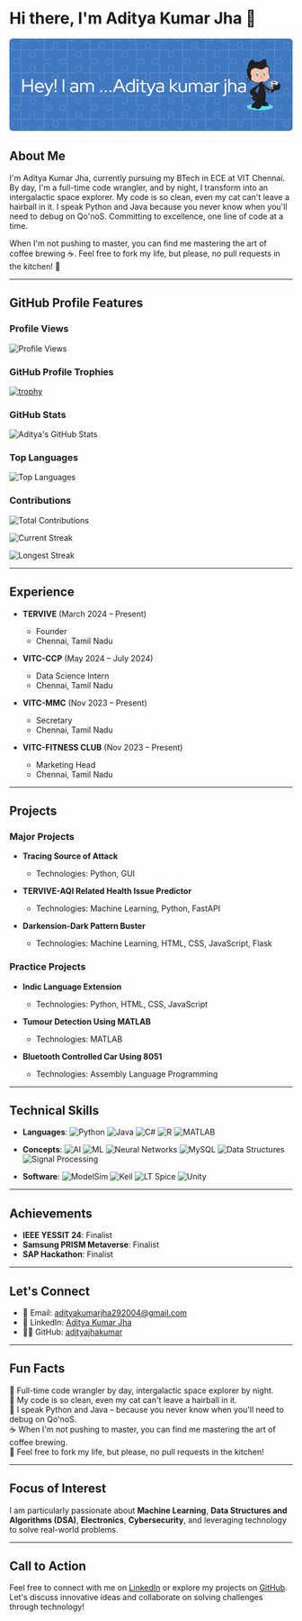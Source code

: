 # Hi there, I'm Aditya Kumar Jha 👋

![Profile Banner](./github-header-image.png)

## About Me

I'm Aditya Kumar Jha, currently pursuing my BTech in ECE at VIT Chennai. By day, I'm a full-time code wrangler, and by night, I transform into an intergalactic space explorer. My code is so clean, even my cat can't leave a hairball in it. I speak Python and Java because you never know when you'll need to debug on Qo'noS. Committing to excellence, one line of code at a time.

When I'm not pushing to master, you can find me mastering the art of coffee brewing ☕. Feel free to fork my life, but please, no pull requests in the kitchen! 🍕

---

## GitHub Profile Features

### Profile Views

![Profile Views](https://komarev.com/ghpvc/?username=adityajhakumar)

### GitHub Profile Trophies

[![trophy](https://github-profile-trophy.vercel.app/?username=adityajhakumar&theme=onedark)](https://github.com/ryo-ma/github-profile-trophy)

### GitHub Stats

![Aditya's GitHub Stats](https://github-readme-stats.vercel.app/api?username=adityajhakumar&show_icons=true&theme=radical)

### Top Languages

![Top Languages](https://github-readme-stats.vercel.app/api/top-langs/?username=adityajhakumar&layout=compact&theme=radical)

### Contributions

![Total Contributions](https://github-readme-stats.vercel.app/api?username=adityajhakumar&count_private=true&show_icons=true&theme=radical)

![Current Streak](https://github-readme-streak-stats.herokuapp.com/?user=adityajhakumar&theme=radical)

![Longest Streak](https://github-readme-streak-stats.herokuapp.com/?user=adityajhakumar&theme=radical)

---

## Experience

- **TERVIVE** (March 2024 – Present)
  - Founder
  - Chennai, Tamil Nadu

- **VITC-CCP** (May 2024 – July 2024)
  - Data Science Intern
  - Chennai, Tamil Nadu

- **VITC-MMC** (Nov 2023 – Present)
  - Secretary
  - Chennai, Tamil Nadu

- **VITC-FITNESS CLUB** (Nov 2023 – Present)
  - Marketing Head
  - Chennai, Tamil Nadu

---

## Projects

### Major Projects

- **Tracing Source of Attack**
  - Technologies: Python, GUI

- **TERVIVE-AQI Related Health Issue Predictor**
  - Technologies: Machine Learning, Python, FastAPI

- **Darkension-Dark Pattern Buster**
  - Technologies: Machine Learning, HTML, CSS, JavaScript, Flask

### Practice Projects

- **Indic Language Extension**
  - Technologies: Python, HTML, CSS, JavaScript

- **Tumour Detection Using MATLAB**
  - Technologies: MATLAB

- **Bluetooth Controlled Car Using 8051**
  - Technologies: Assembly Language Programming

---

## Technical Skills

- **Languages**:
  ![Python](https://img.shields.io/badge/-Python-3776AB?logo=python&logoColor=white&style=flat) 
  ![Java](https://img.shields.io/badge/-Java-007396?logo=java&logoColor=white&style=flat) 
  ![C#](https://img.shields.io/badge/-C%23-239120?logo=c-sharp&logoColor=white&style=flat) 
  ![R](https://img.shields.io/badge/-R-276DC3?logo=r&logoColor=white&style=flat) 
  ![MATLAB](https://img.shields.io/badge/-MATLAB-0076A8?logo=mathworks&logoColor=white&style=flat)

- **Concepts**: 
  ![AI](https://img.shields.io/badge/-Artificial%20Intelligence-FF6F00?logo=artificial-intelligence&logoColor=white&style=flat) 
  ![ML](https://img.shields.io/badge/-Machine%20Learning-007396?logo=tensorflow&logoColor=white&style=flat) 
  ![Neural Networks](https://img.shields.io/badge/-Neural%20Networks-FF6F00?logo=neural&logoColor=white&style=flat) 
  ![MySQL](https://img.shields.io/badge/-MySQL-4479A1?logo=mysql&logoColor=white&style=flat) 
  ![Data Structures](https://img.shields.io/badge/-Data%20Structures-007396?logo=databricks&logoColor=white&style=flat) 
  ![Signal Processing](https://img.shields.io/badge/-Signal%20Processing-FF6F00?logo=signal&logoColor=white&style=flat)

- **Software**:
  ![ModelSim](https://img.shields.io/badge/-ModelSim-007396?logo=modelsim&logoColor=white&style=flat) 
  ![Keil](https://img.shields.io/badge/-Keil-FF6F00?logo=keil&logoColor=white&style=flat) 
  ![LT Spice](https://img.shields.io/badge/-LT%20Spice-007396?logo=ltspice&logoColor=white&style=flat) 
  ![Unity](https://img.shields.io/badge/-Unity-000000?logo=unity&logoColor=white&style=flat)

---

## Achievements

- **IEEE YESSIT 24**: Finalist
- **Samsung PRISM Metaverse**: Finalist
- **SAP Hackathon**: Finalist

---

## Let's Connect

- 📧 Email: [adityakumarjha292004@gmail.com](mailto:adityakumarjha292004@gmail.com)
- 💼 LinkedIn: [Aditya Kumar Jha](https://www.linkedin.com/in/aditya-kumar-jha-b0b669252)
- 🐱‍💻 GitHub: [adityajhakumar](https://github.com/adityajhakumar)

---

## Fun Facts

🚀 Full-time code wrangler by day, intergalactic space explorer by night.  
🐾 My code is so clean, even my cat can't leave a hairball in it.  
🔧 I speak Python and Java – because you never know when you'll need to debug on Qo'noS.  
☕ When I'm not pushing to master, you can find me mastering the art of coffee brewing.  
🍕 Feel free to fork my life, but please, no pull requests in the kitchen!

---

## Focus of Interest

I am particularly passionate about **Machine Learning**, **Data Structures and Algorithms (DSA)**, **Electronics**, **Cybersecurity**, and leveraging technology to solve real-world problems.

---

## Call to Action

Feel free to connect with me on [LinkedIn](https://www.linkedin.com/in/aditya-kumar-jha-b0b669252) or explore my projects on [GitHub](https://github.com/adityajhakumar). Let's discuss innovative ideas and collaborate on solving challenges through technology!

<!---
adityajhakumar/adityajhakumar is a ✨ special ✨ repository because its `README.md` (this file) appears on your GitHub profile.
You can click the Preview link to take a look at your changes.
--->
